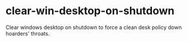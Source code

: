 # clear-win-desktop-on-shutdown
Clear windows desktop on shutdown to force a clean desk policy down hoarders' throats.

